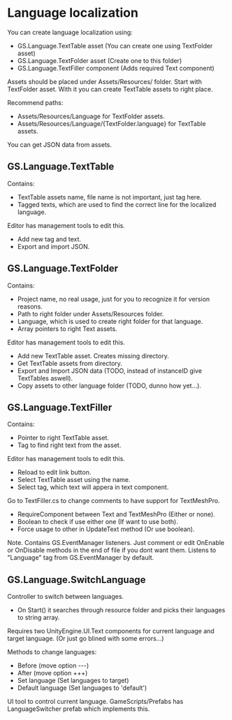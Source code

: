 # Language localization

You can create language localization using:
- GS.Language.TextTable asset (You can create one using TextFolder asset)
- GS.Language.TextFolder asset (Create one to this folder)
- GS.Language.TextFiller component (Adds required Text component)

Assets should be placed under Assets/Resources/ folder.
Start with TextFolder asset.
With it you can create TextTable assets to right place.

Recommend paths:
- Assets/Resources/Language for TextFolder assets.
- Assets/Resources/Language/{TextFolder.language} for TextTable assets.

You can get JSON data from assets.

## GS.Language.TextTable

Contains:
- TextTable assets name, file name is not important, just tag here.
- Tagged texts, which are used to find the correct line for the localized language.

Editor has management tools to edit this.
- Add new tag and text.
- Export and import JSON.

## GS.Language.TextFolder

Contains:
- Project name, no real usage, just for you to recognize it for version reasons.
- Path to right folder under Assets/Resources folder.
- Language, which is used to create right folder for that language.
- Array pointers to right Text assets.

Editor has management tools to edit this.
- Add new TextTable asset. Creates missing directory.
- Get TextTable assets from directory.
- Export and Import JSON data (TODO, instead of instanceID give TextTables aswell).
- Copy assets to other language folder (TODO, dunno how yet...).

## GS.Language.TextFiller

Contains:
- Pointer to right TextTable asset.
- Tag to find right text from the asset.

Editor has management tools to edit this.
- Reload to edit link button.
- Select TextTable asset using the name.
- Select tag, which text will appera in text component.

Go to TextFiller.cs to change comments to have support for TextMeshPro.
- RequireComponent between Text and TextMeshPro (Either or none).
- Boolean to check if use either one (If want to use both).
- Force usage to other in UpdateText method (Or use boolean).

Note. Contains GS.EventManager listeners. Just comment or edit OnEnable or OnDisable methods in the end of file if you dont want them. Listens to "Language" tag from GS.EventManager by default.

## GS.Language.SwitchLanguage

Controller to switch between languages.
- On Start() it searches through resource folder and picks their languages to string array.

Requires two UnityEngine.UI.Text components for current language and target language. (Or just go blined with some errors...)

Methods to change languages:
- Before (move option ---)
- After (move option +++)
- Set language (Set languages to target)
- Default language (Set languages to 'default')

UI tool to control current language.
GameScripts/Prefabs has LanguageSwitcher prefab which implements this.
